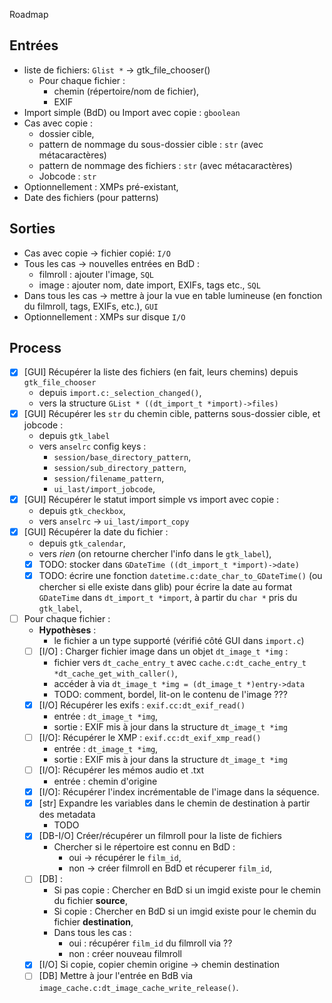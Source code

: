 Roadmap

## Entrées

- liste de fichiers: `Glist *` -> gtk_file_chooser()
  - Pour chaque fichier :
    - chemin (répertoire/nom de fichier),
    - EXIF
- Import simple (BdD) ou Import avec copie : `gboolean`
- Cas avec copie :
  - dossier cible,
  - pattern de nommage du sous-dossier cible : `str` (avec métacaractères)
  - pattern de nommage des fichiers : `str` (avec métacaractères)
  - Jobcode : `str`
- Optionnellement : XMPs pré-existant,
- Date des fichiers (pour patterns)


## Sorties

- Cas avec copie -> fichier copié: `I/O`
- Tous les cas -> nouvelles entrées en BdD : 
  - filmroll : ajouter l'image, `SQL`
  - image : ajouter nom, date import, EXIFs, tags etc., `SQL`
- Dans tous les cas -> mettre à jour la vue en table lumineuse (en fonction du filmroll, tags, EXIFs, etc.), `GUI`
- Optionnellement : XMPs sur disque `I/O`

## Process

- [x] [GUI] Récupérer la liste des fichiers (en fait, leurs chemins) depuis `gtk_file_chooser`
    - depuis `import.c:_selection_changed()`,
    - vers la structure `GList * ((dt_import_t *import)->files)`
- [x] [GUI] Récupérer les `str` du chemin cible, patterns sous-dossier cible, et jobcode :
    - depuis `gtk_label` 
    - vers `anselrc` config keys :
      - `session/base_directory_pattern`,
      - `session/sub_directory_pattern`,
      - `session/filename_pattern`,
      - `ui_last/import_jobcode`,
- [X] [GUI] Récupérer le statut import simple vs import avec copie : 
    - depuis `gtk_checkbox`,
    - vers `anselrc` -> `ui_last/import_copy`
- [X] [GUI] Récupérer la date du fichier :
    - depuis `gtk_calendar`,
    - vers _rien_ (on retourne chercher l'info dans le `gtk_label`),
    - [X] TODO: stocker dans `GDateTime ((dt_import_t *import)->date)`
    - [X] TODO: écrire une fonction `datetime.c:date_char_to_GDateTime()` (ou chercher si elle existe dans glib) pour écrire la date au format `GDateTime` dans `dt_import_t *import`, à partir du `char *` pris du `gtk_label`,

- [ ] Pour chaque fichier :
    - __Hypothèses__ :
      - le fichier a un type supporté (vérifié côté GUI dans `import.c`)
    - [ ] [I/O] : Charger fichier image dans un objet `dt_image_t *img` :
      - fichier vers `dt_cache_entry_t` avec `cache.c:dt_cache_entry_t *dt_cache_get_with_caller()`,
      - accéder à via `dt_image_t *img = (dt_image_t *)entry->data`
      - TODO: comment, bordel, lit-on le contenu de l'image ???
    - [X] [I/O] Récupérer les exifs : `exif.cc:dt_exif_read()`
      - entrée : `dt_image_t *img`,
      - sortie : EXIF mis à jour dans la structure `dt_image_t *img`
    - [ ] [I/O]: Récupérer le XMP : `exif.cc:dt_exif_xmp_read()`
      - entrée : `dt_image_t *img`,
      - sortie : EXIF mis à jour dans la structure `dt_image_t *img`
    - [ ] [I/O]: Récupérer les mémos audio et .txt
      - entrée : chemin d'origine
    - [X] [I/O]: Récupérer l'index incrémentable de l'image dans la séquence.
    - [X] [str] Expandre les variables dans le chemin de destination à partir des metadata
      - TODO
    - [X] [DB-I/O] Créer/récupérer un filmroll pour la liste de fichiers
      - Chercher si le répertoire est connu en BdD :
        - oui -> récupérer le `film_id`,
        - non -> créer filmroll en BdD et récuperer `film_id`,
    - [ ] [DB] :
      - Si pas copie : Chercher en BdD si un imgid existe pour le chemin du fichier __source__,
      - Si copie : Chercher en BdD si un imgid existe pour le chemin du fichier __destination__,
      - Dans tous les cas :
        - oui : récupérer `film_id` du filmroll via ??
        - non : créer nouveau filmroll
    - [X] [I/O] Si copie, copier chemin origine -> chemin destination
    - [ ] [DB] Mettre à jour l'entrée en BdB via `image_cache.c:dt_image_cache_write_release()`.
